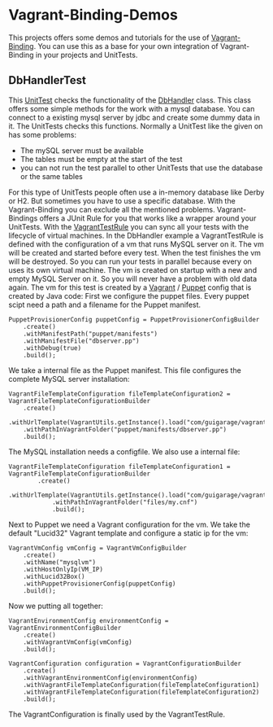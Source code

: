 Vagrant-Binding-Demos
=====================

This projects offers some demos and tutorials for the use of [Vagrant-Binding](https://github.com/guigarage/vagrant-binding). You can use this as a base for your own integration of Vagrant-Binding in your projects and UnitTests.

DbHandlerTest
-------------
This [UnitTest](https://github.com/guigarage/vagrant-binding-demos/blob/master/src/test/java/com/guigarage/vagrant/dbhandler/DbHandlerTest.java) checks the functionality of the [DbHandler](https://github.com/guigarage/vagrant-binding-demos/blob/master/src/main/java/com/guigarage/vagrant/dbhandler/DbHandler.java) class. This class offers some simple methods for the work with a mysql database. You can connect to a existing mysql server by jdbc and create some dummy data in it. The UnitTests checks this functions. Normally a UnitTest like the given on has some problems:
- The mySQL server must be available
- The tables must be empty at the start of the test
- you can not run the test parallel to other UnitTests that use the database or the same tables

For this type of UnitTests people often use a in-memory database like Derby or H2. But sometimes you have to use a specific database. With the Vagrant-Binding you can exclude all the mentioned problems.
Vagrant-Bindings offers a JUnit Rule for you that works like a wrapper around your UnitTests. With the [VagrantTestRule](https://github.com/guigarage/vagrant-binding/blob/master/src/main/java/com/guigarage/vagrant/junit/VagrantTestRule.java) you can sync all your tests with the lifecycle of virtual machines.
In the DbHandler example a VagrantTestRule is defined with the configuration of a vm that runs MySQL server on it. The vm will be created and started before every test. When the test finishes the vm will be destroyed. So you can run your tests in parallel because every on uses its own virtual machine. The vm is created on startup with a new and empty MySQL Server on it. So you will never have a problem with old data again.
The vm for this test is created by a [Vagrant](http://vagrantup.com) / [Puppet](http://puppetlabs.com) config that is created by Java code:
First we configure the puppet files. Every puppet scipt need a path and a filename for the Puppet manifest.
   
    PuppetProvisionerConfig puppetConfig = PuppetProvisionerConfigBuilder
        .create()
        .withManifestPath("puppet/manifests")
        .withManifestFile("dbserver.pp")
        .withDebug(true)
        .build();

We take a internal file as the Puppet manifest. This file configures the complete MySQL server installation:
    
    VagrantFileTemplateConfiguration fileTemplateConfiguration2 = VagrantFileTemplateConfigurationBuilder
        .create()
        .withUrlTemplate(VagrantUtils.getInstance().load("com/guigarage/vagrant/dbhandler/dbserver.pp"))
        .withPathInVagrantFolder("puppet/manifests/dbserver.pp")
        .build();

The MySQL installation needs a configfile. We also use a internal file:

    VagrantFileTemplateConfiguration fileTemplateConfiguration1 = VagrantFileTemplateConfigurationBuilder
  			.create()
				.withUrlTemplate(VagrantUtils.getInstance().load("com/guigarage/vagrant/dbhandler/my.cnf"))
				.withPathInVagrantFolder("files/my.cnf")
				.build();

Next to Puppet we need a Vagrant configuration for the vm. We take the default "Lucid32" Vagrant template and configure a static ip for the vm:
    
    VagrantVmConfig vmConfig = VagrantVmConfigBuilder
        .create()
        .withName("mysqlvm")
        .withHostOnlyIp(VM_IP)
        .withLucid32Box()
        .withPuppetProvisionerConfig(puppetConfig)
        .build();

Now we putting all together:

    VagrantEnvironmentConfig environmentConfig = VagrantEnvironmentConfigBuilder
        .create()
        .withVagrantVmConfig(vmConfig)
        .build();

    VagrantConfiguration configuration = VagrantConfigurationBuilder
        .create()
        .withVagrantEnvironmentConfig(environmentConfig)
        .withVagrantFileTemplateConfiguration(fileTemplateConfiguration1)
        .withVagrantFileTemplateConfiguration(fileTemplateConfiguration2)
        .build();

The VagrantConfiguration is finally used by the VagrantTestRule.